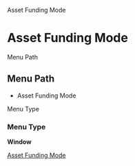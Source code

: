 
Asset Funding Mode
# Asset Funding Mode



Menu Path
## Menu Path



- Asset Funding Mode

Menu Type
### Menu Type

**Window**


[Asset Funding Mode](functional-guide/window/window-asset-funding-mode.md)